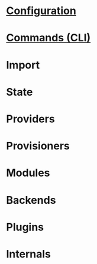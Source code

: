 # [Configuration](configuration.md)
# [Commands (CLI)](cli.md)
# Import
# State
# Providers
# Provisioners
# Modules
# Backends
# Plugins
# Internals
